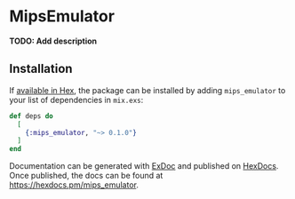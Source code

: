 # MipsEmulator

**TODO: Add description**

## Installation

If [available in Hex](https://hex.pm/docs/publish), the package can be installed
by adding `mips_emulator` to your list of dependencies in `mix.exs`:

```elixir
def deps do
  [
    {:mips_emulator, "~> 0.1.0"}
  ]
end
```

Documentation can be generated with [ExDoc](https://github.com/elixir-lang/ex_doc)
and published on [HexDocs](https://hexdocs.pm). Once published, the docs can
be found at <https://hexdocs.pm/mips_emulator>.

